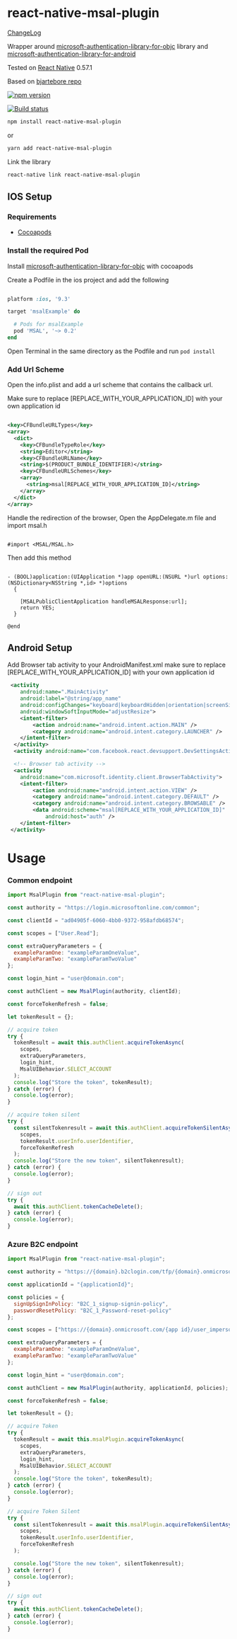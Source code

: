 # react-native-msal-plugin

[ChangeLog](docs/changelog.md)

Wrapper around [microsoft-authentication-library-for-objc](https://github.com/AzureAD/microsoft-authentication-library-for-objc) library and [microsoft-authentication-library-for-android](https://github.com/AzureAD/microsoft-authentication-library-for-android)

Tested on [React Native](https://facebook.github.io/react-native/) 0.57.1

Based on [bjartebore repo](https://github.com/bjartebore/react-native-msal-client)

[![npm version](https://badge.fury.io/js/react-native-msal-plugin.svg)](https://badge.fury.io/js/react-native-msal-plugin)

[![Build status](https://dev.azure.com/dogbytes/react-native-msal-plugin/_apis/build/status/react-native-msal-plugin-CI)](https://dev.azure.com/dogbytes/react-native-msal-plugin/_apis/build/status/react-native-msal-plugin-CI)

```sh
npm install react-native-msal-plugin
```

or

```sh
yarn add react-native-msal-plugin
```

Link the library

```sh
react-native link react-native-msal-plugin
```

## IOS Setup

### Requirements

- [Cocoapods](https://cocoapods.org/)

### Install the required Pod

Install [microsoft-authentication-library-for-objc](https://github.com/AzureAD/microsoft-authentication-library-for-objc) with cocoapods

Create a Podfile in the ios project and add the following

```ruby

platform :ios, '9.3'

target 'msalExample' do

  # Pods for msalExample
  pod 'MSAL', '~> 0.2'
end

```

Open Terminal in the same directory as the Podfile and run `pod install`

### Add Url Scheme

Open the info.plist and add a url scheme that contains the callback url.

Make sure to replace [REPLACE_WITH_YOUR_APPLICATION_ID] with your own application id

```xml

<key>CFBundleURLTypes</key>
<array>
  <dict>
    <key>CFBundleTypeRole</key>
    <string>Editor</string>
    <key>CFBundleURLName</key>
    <string>$(PRODUCT_BUNDLE_IDENTIFIER)</string>
    <key>CFBundleURLSchemes</key>
    <array>
      <string>msal[REPLACE_WITH_YOUR_APPLICATION_ID]</string>
    </array>
  </dict>
</array>

```

Handle the redirection of the browser, Open the AppDelegate.m file and import msal.h

```objc

#import <MSAL/MSAL.h>

```

Then add this method

```objc

- (BOOL)application:(UIApplication *)app openURL:(NSURL *)url options:(NSDictionary<NSString *,id> *)options
  {

    [MSALPublicClientApplication handleMSALResponse:url];
    return YES;
  }

@end
```

## Android Setup

Add Browser tab activity to your AndroidManifest.xml make sure to replace [REPLACE_WITH_YOUR_APPLICATION_ID] with your own application id

```xml
 <activity
    android:name=".MainActivity"
    android:label="@string/app_name"
    android:configChanges="keyboard|keyboardHidden|orientation|screenSize"
    android:windowSoftInputMode="adjustResize">
    <intent-filter>
        <action android:name="android.intent.action.MAIN" />
        <category android:name="android.intent.category.LAUNCHER" />
    </intent-filter>
  </activity>
  <activity android:name="com.facebook.react.devsupport.DevSettingsActivity" />

  <!-- Browser tab activity -->
  <activity
    android:name="com.microsoft.identity.client.BrowserTabActivity">
    <intent-filter>
        <action android:name="android.intent.action.VIEW" />
        <category android:name="android.intent.category.DEFAULT" />
        <category android:name="android.intent.category.BROWSABLE" />
        <data android:scheme="msal[REPLACE_WITH_YOUR_APPLICATION_ID]"
            android:host="auth" />
    </intent-filter>
 </activity>
```

# Usage

### Common endpoint

```js
import MsalPlugin from "react-native-msal-plugin";

const authority = "https://login.microsoftonline.com/common";

const clientId = "ad04905f-6060-4bb0-9372-958afdb68574";

const scopes = ["User.Read"];

const extraQueryParameters = {
  exampleParamOne: "exampleParamOneValue",
  exampleParamTwo: "exampleParamTwoValue"
};

const login_hint = "user@domain.com";

const authClient = new MsalPlugin(authority, clientId);

const forceTokenRefresh = false;

let tokenResult = {};

// acquire token
try {
  tokenResult = await this.authClient.acquireTokenAsync(
    scopes,
    extraQueryParameters,
    login_hint,
    MsalUIBehavior.SELECT_ACCOUNT
  );
  console.log("Store the token", tokenResult);
} catch (error) {
  console.log(error);
}

// acquire token silent
try {
  const silentTokenresult = await this.authClient.acquireTokenSilentAsync(
    scopes,
    tokenResult.userInfo.userIdentifier,
    forceTokenRefresh
  );
  console.log("Store the new token", silentTokenresult);
} catch (error) {
  console.log(error);
}

// sign out
try {
  await this.authClient.tokenCacheDelete();
} catch (error) {
  console.log(error);
}
```

### Azure B2C endpoint

```js
import MsalPlugin from "react-native-msal-plugin";

const authority = "https://{domain}.b2clogin.com/tfp/{domain}.onmicrosoft.com";

const applicationId = "{applicationId}";

const policies = {
  signUpSignInPolicy: "B2C_1_signup-signin-policy",
  passwordResetPolicy: "B2C_1_Password-reset-policy"
};

const scopes = ["https://{domain}.onmicrosoft.com/{app id}/user_impersonation"];

const extraQueryParameters = {
  exampleParamOne: "exampleParamOneValue",
  exampleParamTwo: "exampleParamTwoValue"
};

const login_hint = "user@domain.com";

const authClient = new MsalPlugin(authority, applicationId, policies);

const forceTokenRefresh = false;

let tokenResult = {};

// acquire Token
try {
  tokenResult = await this.msalPlugin.acquireTokenAsync(
    scopes,
    extraQueryParameters,
    login_hint,
    MsalUIBehavior.SELECT_ACCOUNT
  );
  console.log("Store the token", tokenResult);
} catch (error) {
  console.log(error);
}

// acquire Token Silent
try {
  const silentTokenresult = await this.msalPlugin.acquireTokenSilentAsync(
    scopes,
    tokenResult.userInfo.userIdentifier,
    forceTokenRefresh
  );

  console.log("Store the new token", silentTokenresult);
} catch (error) {
  console.log(error);
}

// sign out
try {
  await this.authClient.tokenCacheDelete();
} catch (error) {
  console.log(error);
}
```
